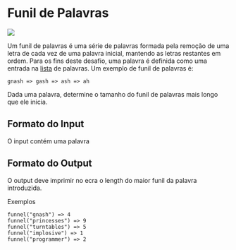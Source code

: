 # Funil de Palavras
![](https://img.shields.io/badge/-MEDIUM-yellow.svg?style=for-the-badge)

Um funil de palavras é uma série de palavras formada pela remoção de uma letra de cada vez de uma palavra inicial, mantendo as letras restantes em ordem. Para os fins deste desafio, uma palavra é definida como uma entrada na [lista](https://raw.githubusercontent.com/dolph/dictionary/master/enable1.txt) de palavras. Um exemplo de funil de palavras é:

```
gnash => gash => ash => ah
```

Dada uma palavra, determine o tamanho do funil de palavras mais longo que ele inicia.

## Formato do Input

O input contém uma palavra 

## Formato do Output

O output deve imprimir no ecra o length do maior funil da palavra introduzida.

Exemplos
```
funnel("gnash") => 4
funnel("princesses") => 9
funnel("turntables") => 5
funnel("implosive") => 1
funnel("programmer") => 2
```
